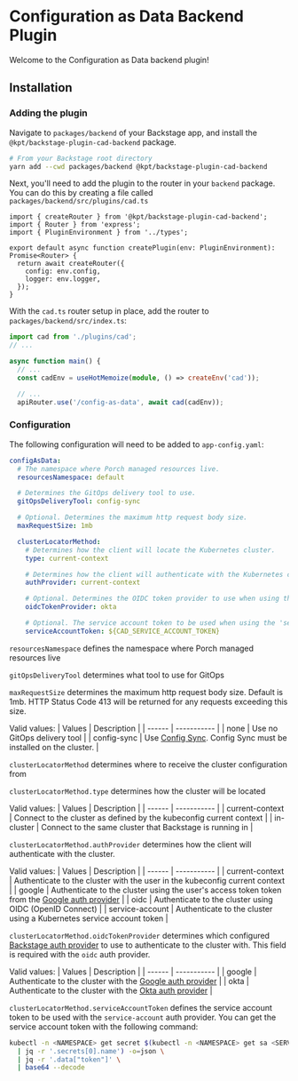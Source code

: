 # Configuration as Data Backend Plugin

Welcome to the Configuration as Data backend plugin!

## Installation

### Adding the plugin

Navigate to `packages/backend` of your Backstage app, and install the
`@kpt/backstage-plugin-cad-backend` package.

```bash
# From your Backstage root directory
yarn add --cwd packages/backend @kpt/backstage-plugin-cad-backend
```

Next, you'll need to add the plugin to the router in your `backend` package. You
can do this by creating a file called `packages/backend/src/plugins/cad.ts`

```tsx
import { createRouter } from '@kpt/backstage-plugin-cad-backend';
import { Router } from 'express';
import { PluginEnvironment } from '../types';

export default async function createPlugin(env: PluginEnvironment): Promise<Router> {
  return await createRouter({
    config: env.config,
    logger: env.logger,
  });
}
```

With the `cad.ts` router setup in place, add the router to
`packages/backend/src/index.ts`:

```ts
import cad from './plugins/cad';
// ...

async function main() {
  // ...
  const cadEnv = useHotMemoize(module, () => createEnv('cad'));

  // ...
  apiRouter.use('/config-as-data', await cad(cadEnv));
```

### Configuration

The following configuration will need to be added to `app-config.yaml`:

```yaml
configAsData:
  # The namespace where Porch managed resources live.
  resourcesNamespace: default

  # Determines the GitOps delivery tool to use.
  gitOpsDeliveryTool: config-sync

  # Optional. Determines the maximum http request body size.
  maxRequestSize: 1mb

  clusterLocatorMethod:
    # Determines how the client will locate the Kubernetes cluster.
    type: current-context

    # Determines how the client will authenticate with the Kubernetes cluster.
    authProvider: current-context

    # Optional. Determines the OIDC token provider to use when using the 'oidc' auth provider.
    oidcTokenProvider: okta

    # Optional. The service account token to be used when using the 'service-account' auth provider.
    serviceAccountToken: ${CAD_SERVICE_ACCOUNT_TOKEN}
```

`resourcesNamespace` defines the namespace where Porch managed resources live

`gitOpsDeliveryTool` determines what tool to use for GitOps

`maxRequestSize` determines the maximum http request body size. Default is 1mb.
HTTP Status Code 413 will be returned for any requests exceeding this size.

Valid values:
| Values | Description |
| ------ | ----------- |
| none | Use no GitOps delivery tool |
| config-sync | Use [Config Sync](https://github.com/GoogleContainerTools/kpt-config-sync). Config Sync must be installed on the cluster. |

`clusterLocatorMethod` determines where to receive the cluster configuration
from

`clusterLocatorMethod.type` determines how the cluster will be located

Valid values:
| Values | Description |
| ------ | ----------- |
| current-context | Connect to the cluster as defined by the kubeconfig current context |
| in-cluster | Connect to the same cluster that Backstage is running in |

`clusterLocatorMethod.authProvider` determines how the client will authenticate
with the cluster.

Valid values:
| Values | Description |
| ------ | ----------- |
| current-context | Authenticate to the cluster with the user in the kubeconfig current context |
| google | Authenticate to the cluster using the user's access token token from the [Google auth provider](https://backstage.io/docs/auth/google/provider) |
| oidc | Authenticate to the cluster using OIDC (OpenID Connect) |
| service-account | Authenticate to the cluster using a Kubernetes service account token |

`clusterLocatorMethod.oidcTokenProvider` determines which configured [Backstage auth provider](https://backstage.io/docs/auth/) to
use to authenticate to the cluster with. This field is required with the `oidc` auth provider.

Valid values:
| Values | Description |
| ------ | ----------- |
| google | Authenticate to the cluster with the [Google auth provider](https://backstage.io/docs/auth/google/provider) |
| okta | Authenticate to the cluster with the [Okta auth provider](https://backstage.io/docs/auth/okta/provider) |

`clusterLocatorMethod.serviceAccountToken` defines the service account token to be used with the `service-account` auth provider. You can get the service account token with the following command:

```bash
kubectl -n <NAMESPACE> get secret $(kubectl -n <NAMESPACE> get sa <SERVICE_ACCOUNT_NAME> -o=json \
  | jq -r '.secrets[0].name') -o=json \
  | jq -r '.data["token"]' \
  | base64 --decode
```
